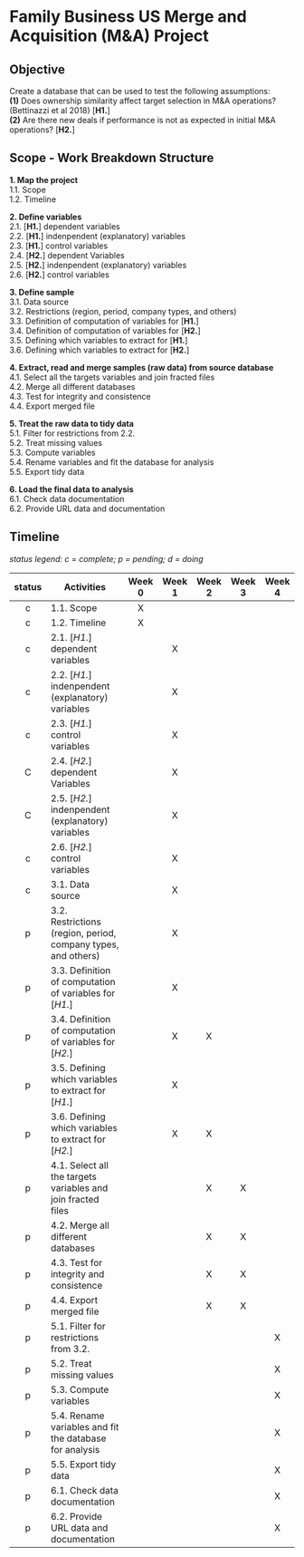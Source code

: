 # Family Business US Merge and Acquisition (M&A) Project

## Objective
Create a database that can be used to test the following assumptions:  
**(1)** Does ownership similarity affect target selection in M&A operations? (Bettinazzi et al 2018) [**H1.**]  
**(2)** Are there new deals if performance is not as expected in initial M&A operations? [**H2.**]  

## Scope - Work Breakdown Structure
**1. Map the project**  
      1.1. Scope  
      1.2. Timeline  
  
**2. Define variables**  
      2.1. [**H1.**] dependent variables  
      2.2. [**H1.**] indenpendent (explanatory) variables  
      2.3. [**H1.**] control variables  
      2.4. [**H2.**] dependent Variables  
      2.5. [**H2.**] indenpendent (explanatory) variables  
      2.6. [**H2.**] control variables  
  
**3. Define sample**  
      3.1. Data source  
      3.2. Restrictions (region, period, company types, and others)  
      3.3. Definition of computation of variables for [**H1.**]  
      3.4. Definition of computation of variables for [**H2.**]  
      3.5. Defining which variables to extract for [**H1.**]  
      3.6. Defining which variables to extract for [**H2.**]  
  
**4. Extract, read and merge samples (raw data) from source database**  
      4.1. Select all the targets variables and join fracted files  
      4.2. Merge all different databases  
      4.3. Test for integrity and consistence  
      4.4. Export merged file  
  
**5. Treat the raw data to tidy data**  
      5.1. Filter for restrictions from 2.2.  
      5.2. Treat missing values  
      5.3. Compute variables  
      5.4. Rename variables and fit the database for analysis  
      5.5. Export tidy data  
  
**6. Load the final data to analysis**  
      6.1. Check data documentation  
      6.2. Provide URL data and documentation  
  
## Timeline
  
*status legend: c = complete; p = pending; d = doing*  
  
status| Activities | Week 0 | Week 1 | Week 2 | Week 3 | Week 4
:----: |---------- | :----: | :----: | :----: | :----: | :----:
c | 1.1. Scope | X |  |  |  | 
c | 1.2. Timeline | X |  |  |  | 
c | 2.1. [*H1.*] dependent variables |  | X |  |  | 
c | 2.2. [*H1.*] indenpendent (explanatory) variables |  | X |  |  | 
c | 2.3. [*H1.*] control variables |  | X |  |  | 
C | 2.4. [*H2.*] dependent Variables |  | X |  |  | 
C | 2.5. [*H2.*] indenpendent (explanatory) variables |  | X |  |  | 
c | 2.6. [*H2.*] control variables |  | X |  |  | 
c | 3.1. Data source |  | X |  |  | 
p | 3.2. Restrictions (region, period, company types, and others) |  | X |  |  | 
p | 3.3. Definition of computation of variables for [*H1.*] |  | X |  |  | 
p | 3.4. Definition of computation of variables for [*H2.*] |  | X | X |  | 
p | 3.5. Defining which variables to extract for [*H1.*] |  | X |  |  | 
p | 3.6. Defining which variables to extract for [*H2.*] |  | X | X |  | 
p | 4.1. Select all the targets variables and join fracted files |  |  | X | X | 
p | 4.2. Merge all different databases |  |  | X | X | 
p | 4.3. Test for integrity and consistence |  |  | X | X | 
p | 4.4. Export merged file |  |  | X | X | 
p | 5.1. Filter for restrictions from 3.2. |  |  |  |  | X
p | 5.2. Treat missing values |  |  |  |  | X
p | 5.3. Compute variables |  |  |  |  | X
p | 5.4. Rename variables and fit the database for analysis |  |  |  |  | X
p | 5.5. Export tidy data |  |  |  |  | X
p | 6.1. Check data documentation |  |  |  |  | X
p | 6.2. Provide URL data and documentation |  |  |  |  | X